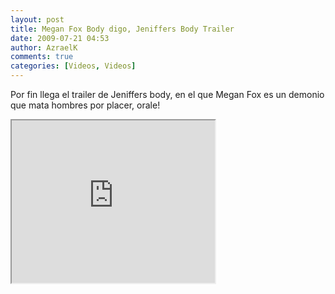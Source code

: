 ```yaml
---
layout: post
title: Megan Fox Body digo, Jeniffers Body Trailer
date: 2009-07-21 04:53
author: AzraelK
comments: true
categories: [Videos, Videos]
---
```

<p>Por fin llega el trailer de Jeniffers body, en el que Megan Fox es un demonio que mata hombres por placer, orale!</p>
<p><span><iframe src="http://reader.googleusercontent.com/reader/embediframe?src=http://www.youtube.com/v/v0dq3ToOBwM%26rel%3D1%26color1%3Dd6d6d6%26color2%3Df0f0f0%26border%3D0%26fs%3D1%26hl%3Den%26autoplay%3D0%26showinfo%3D0%26iv_load_policy%3D3%26showsearch%3D0&amp;width=325&amp;height=260" width="325" height="260"></iframe></span></p>
